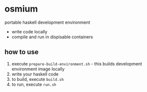 # osmium

portable haskell development environment

* write code locally
* compile and run in dispisable containers

## how to use

1. execute `prepare-build-environment.sh` - this builds development environment image locally
2. write your haskell code
3. to build, execute `build.sh`
3. to run, execute `run.sh`
